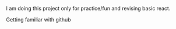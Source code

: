 I am doing this  project only for practice/fun and revising basic react.


Getting familiar with github
